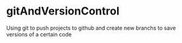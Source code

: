 # gitAndVersionControl
Using git to push projects to github and create new branchs to save versions of a certain code
